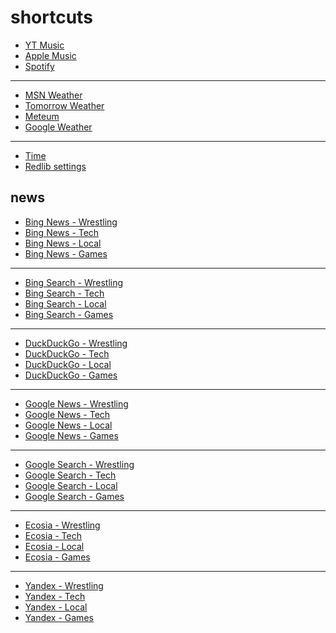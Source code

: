 # shortcuts

- [YT Music](https://music.youtube.com)
- [Apple Music](https://music.apple.com)
- [Spotify](https://open.spotify.com)

---

- [MSN Weather](https://www.msn.com/en-us/weather/maps/radar)
- [Tomorrow Weather](https://weather.tomorrow.io)
- [Meteum](https://meteum.ai/weather/search)
- [Google Weather](https://www.google.com/search?q=weather&udm=0&safe=off)

---

- [Time](https://time.is/?c=d3l1_3F_3j1_3Y1_3WXth2i2s.TAXfmrXc1Xo480Xz1Xa1Xb51ea29.4e4185.28571f.2d99db.abbd8.1bb85e.1c3b23Xw1Xv20240528Xh0Xi1XZ1XmXuXB1Xs0)
- [Redlib settings](https://libreddit.bus-hit.me/settings/restore/?theme=system&front_page=default&layout=card&wide=off&post_sort=top&comment_sort=top&show_nsfw=on&use_hls=off&hide_hls_notification=off&hide_awards=off&fixed_navbar=on&subscriptions=&filters=)

## news

- [Bing News - Wrestling](https://www.bing.com/news/search?q=site%3Aringsidenews.com%20OR%20site%3Awrestlinginc.com%20OR%20site%3Afightful.com&qft=interval%3d"7")
- [Bing News - Tech](https://www.bing.com/news/search?q=msft%20OR%20aapl%20OR%20goog%20OR%20anthropic%20OR%20openai%20OR%20perplexity%20OR%20ios%20OR%20windows%20OR%20starlink&qft=interval%3d"7")
- [Bing News - Local](https://www.bing.com/news/search?q=site%3Anewsinfo.inquirer.net%20OR%20site%3Ainteraksyon.philstar.com%20OR%20site%3Anews.abs-cbn.com%2Fnews%20OR%20site%3Aphilstar.com%2Fnation&qft=interval%3d"7")
- [Bing News - Games](https://www.bing.com/news/search?q=genshin%20OR%20valorant%20OR%20(league%20%22of%20legends%22)%20OR%20wuthering%20OR%20ntes%20OR%20ttwo%20OR%20ea&qft=interval%3d"7")

---

- [Bing Search - Wrestling](https://www.bing.com/search?q=site%3Aringsidenews.com%20OR%20site%3Awrestlinginc.com%20OR%20site%3Afightful.com&filters=ex1%3a%22ez1%22&mkt=en-US&setlang=en-us)
- [Bing Search - Tech](https://www.bing.com/search?q=msft%20OR%20aapl%20OR%20goog%20OR%20anthropic%20OR%20openai%20OR%20perplexity%20OR%20ios%20OR%20windows%20OR%20starlink&filters=ex1%3a%22ez1%22&mkt=en-US&setlang=en-us)
- [Bing Search - Local](https://www.bing.com/search?q=site%3Anewsinfo.inquirer.net%20OR%20site%3Ainteraksyon.philstar.com%20OR%20site%3Anews.abs-cbn.com%2Fnews%20OR%20site%3Aphilstar.com%2Fnation&filters=ex1%3a%22ez1%22&mkt=en-US&setlang=en-us)
- [Bing Search - Games](https://www.bing.com/search?q=genshin%20OR%20valorant%20OR%20(league%20%22of%20legends%22)%20OR%20wuthering%20OR%20ntes%20OR%20ttwo%20OR%20ea&filters=ex1%3a%22ez1%22&mkt=en-US&setlang=en-us)

---

- [DuckDuckGo - Wrestling](https://duckduckgo.com/?q=site%3Aringsidenews.com%20OR%20site%3Awrestlinginc.com%20OR%20site%3Afightful.com&df=d)
- [DuckDuckGo - Tech](https://duckduckgo.com/?q=msft%20OR%20aapl%20OR%20goog%20OR%20anthropic%20OR%20openai%20OR%20perplexity%20OR%20ios%20OR%20windows%20OR%20starlink&df=d)
- [DuckDuckGo - Local](https://duckduckgo.com/?q=site%3Anewsinfo.inquirer.net%20OR%20site%3Ainteraksyon.philstar.com%20OR%20site%3Anews.abs-cbn.com%2Fnews%20OR%20site%3Aphilstar.com%2Fnation&df=d)
- [DuckDuckGo - Games](https://duckduckgo.com/?q=genshin%20OR%20valorant%20OR%20(league%20%22of%20legends%22)%20OR%20wuthering%20OR%20ntes%20OR%20ttwo%20OR%20ea&df=d)

---

- [Google News - Wrestling](https://news.google.com/search?q=site%3Aringsidenews.com%20OR%20site%3Awrestlinginc.com%20OR%20site%3Afightful.com%20when%3A1d)
- [Google News - Tech](https://news.google.com/search?q=msft%20OR%20aapl%20OR%20goog%20OR%20anthropic%20OR%20openai%20OR%20perplexity%20OR%20ios%20OR%20windows%20OR%20starlink%20when%3A1d)
- [Google News - Local](https://news.google.com/search?q=site%3Anewsinfo.inquirer.net%20OR%20site%3Ainteraksyon.philstar.com%20OR%20site%3Anews.abs-cbn.com%2Fnews%20OR%20site%3Aphilstar.com%2Fnation%20when%3A1d)
- [Google News - Games](https://news.google.com/search?q=genshin%20OR%20valorant%20OR%20(league%20%22of%20legends%22)%20OR%20wuthering%20OR%20ntes%20OR%20ttwo%20OR%20ea%20when%3A1d)

---

- [Google Search - Wrestling](https://www.google.com/search?q=site%3Aringsidenews.com%20OR%20site%3Awrestlinginc.com%20OR%20site%3Afightful.com&udm=14&tbs=qdr:d&safe=off)
- [Google Search - Tech](https://www.google.com/search?q=msft%20OR%20aapl%20OR%20goog%20OR%20anthropic%20OR%20openai%20OR%20perplexity%20OR%20ios%20OR%20windows%20OR%20starlink&udm=14&tbs=qdr:d&safe=off)
- [Google Search - Local](https://www.google.com/search?q=site%3Anewsinfo.inquirer.net%20OR%20site%3Ainteraksyon.philstar.com%20OR%20site%3Anews.abs-cbn.com%2Fnews%20OR%20site%3Aphilstar.com%2Fnation&udm=14&tbs=qdr:d&safe=off)
- [Google Search - Games](https://www.google.com/search?q=genshin%20OR%20valorant%20OR%20(league%20%22of%20legends%22)%20OR%20wuthering%20OR%20ntes%20OR%20ttwo%20OR%20ea&udm=14&tbs=qdr:d&safe=off)

---

- [Ecosia - Wrestling](https://www.ecosia.org/search?q=site%3Aringsidenews.com%20OR%20site%3Awrestlinginc.com%20OR%20site%3Afightful.com&freshness=day)
- [Ecosia - Tech](https://www.ecosia.org/search?q=msft%20OR%20aapl%20OR%20goog%20OR%20anthropic%20OR%20openai%20OR%20perplexity%20OR%20ios%20OR%20windows%20OR%20starlink&freshness=day)
- [Ecosia - Local](https://www.ecosia.org/search?q=site%3Anewsinfo.inquirer.net%20OR%20site%3Ainteraksyon.philstar.com%20OR%20site%3Anews.abs-cbn.com%2Fnews%20OR%20site%3Aphilstar.com%2Fnation&freshness=day)
- [Ecosia - Games](https://www.ecosia.org/search?q=genshin%20OR%20valorant%20OR%20(league%20%22of%20legends%22)%20OR%20wuthering%20OR%20ntes%20OR%20ttwo%20OR%20ea&freshness=day)

---
- [Yandex - Wrestling](https://yandex.com/search/?text=url%3Aringsidenews.com%2F*+%7C+url%3Awrestlinginc.com%2F*+%7C+url%3Afightful.com%2F*&within=77)
- [Yandex - Tech](https://yandex.com/search/?text=msft%20OR%20aapl%20OR%20goog%20OR%20anthropic%20OR%20openai%20OR%20perplexity%20OR%20ios%20OR%20windows%20OR%20starlink&within=77)
- [Yandex - Local](https://yandex.com/search/?text=url%3Anewsinfo.inquirer.net%2F*+%7C+url%3Ainteraksyon.philstar.com%2F*+%7C+url%3Anews.abs-cbn.com%2Fnews*+%7C+url%3Aphilstar.com%2Fnation*&within=77)
- [Yandex - Games](https://yandex.com/search/?text=genshin%20OR%20valorant%20OR%20(league%20%22of%20legends%22)%20OR%20wuthering%20OR%20ntes%20OR%20ttwo%20OR%20ea&within=77)
